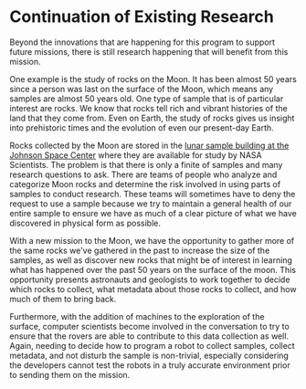 # Continuation of Existing Research

Beyond the innovations that are happening for this program to support future missions, there is still research happening that will benefit from this mission. 

One example is the study of rocks on the Moon. It has been almost 50 years since a person was last on the surface of the Moon, which means any samples are almost 50 years old. One type of sample that is of particular interest are rocks. We know that rocks tell rich and vibrant histories of the land that they come from. Even on Earth, the study of rocks gives us insight into prehistoric times and the evolution of even our present-day Earth. 

Rocks collected by the Moon are stored in the [lunar sample building at the Johnson Space Center](https://curator.jsc.nasa.gov/lunar/) where they are available for study by NASA Scientists. The problem is that there is only a finite of samples and many research questions to ask. There are teams of people who analyze and categorize Moon rocks and determine the risk involved in using parts of samples to conduct research. These teams will sometimes have to deny the request to use a sample because we try to maintain a general health of our entire sample to ensure we have as much of a clear picture of what we have discovered in physical form as possible. 

With a new mission to the Moon, we have the opportunity to gather more of the same rocks we've gathered in the past to increase the size of the samples, as well as discover new rocks that might be of interest in learning what has happened over the past 50 years on the surface of the moon. This opportunity presents astronauts and geologists to work together to decide which rocks to collect, what metadata about those rocks to collect, and how much of them to bring back. 

Furthermore, with the addition of machines to the exploration of the surface, computer scientists become involved in the conversation to try to ensure that the rovers are able to contribute to this data collection as well. Again, needing to decide how to program a robot to collect samples, collect metadata, and not disturb the sample is non-trivial, especially considering the developers cannot test the robots in a truly accurate environment prior to sending them on the mission. 